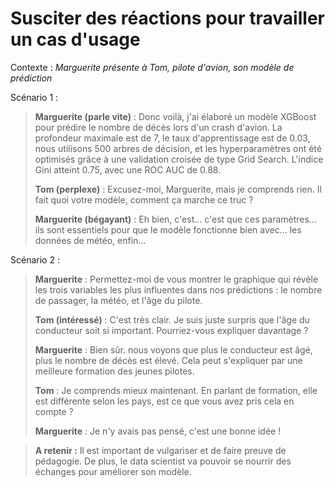 # Susciter des réactions pour travailler un cas d'usage

Contexte : *Marguerite présente à Tom, pilote d'avion, son modèle de prédiction*

Scénario 1 :

>**Marguerite (parle vite)** : Donc voilà, j'ai élaboré un modèle XGBoost pour prédire le nombre de décès lors d'un crash d'avion. La profondeur maximale est de 7, le taux d'apprentissage est de 0.03, nous utilisons 500 arbres de décision, et les hyperparamètres ont été optimisés grâce à une validation croisée de type Grid Search. L'indice Gini atteint 0.75, avec une ROC AUC de 0.88.
>
>**Tom (perplexe)** : Excusez-moi, Marguerite, mais je comprends rien. Il fait quoi votre modèle, comment ça marche ce truc ?
>
>**Marguerite (bégayant)** : Eh bien, c'est... c'est que ces paramètres... ils sont essentiels pour que le modèle fonctionne bien avec... les données de météo, enfin...

Scénario 2 :

>**Marguerite** : Permettez-moi de vous montrer le graphique qui révèle les trois variables les plus influentes dans nos prédictions : le nombre de passager, la météo, et l'âge du pilote.
>
>**Tom (intéressé)** : C'est très clair. Je suis juste surpris que l'âge du conducteur soit si important. Pourriez-vous expliquer davantage ?
>
>**Marguerite** : Bien sûr. nous voyons que plus le conducteur est âgé, plus le nombre de décès est élevé. Cela peut s'expliquer par une meilleure formation des jeunes pilotes. 
>
>**Tom** : Je comprends mieux maintenant. En parlant de formation, elle est différente selon les pays, est ce que vous avez pris cela en compte ?
>
>**Marguerite** : Je n'y avais pas pensé, c'est une bonne idée !

> **A retenir :** Il est important de vulgariser et de faire preuve de pédagogie. De plus, le data scientist va pouvoir se nourrir des échanges pour améliorer son modèle.